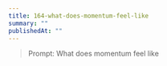 ```yaml
---
title: 164-what-does-momentum-feel-like
summary: ""
publishedAt: ""
---
```


> Prompt: What does momentum feel like


